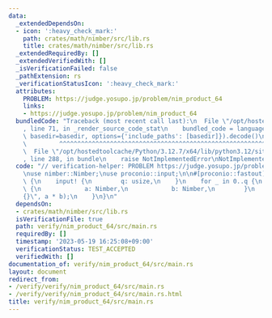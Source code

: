 ```yaml
---
data:
  _extendedDependsOn:
  - icon: ':heavy_check_mark:'
    path: crates/math/nimber/src/lib.rs
    title: crates/math/nimber/src/lib.rs
  _extendedRequiredBy: []
  _extendedVerifiedWith: []
  _isVerificationFailed: false
  _pathExtension: rs
  _verificationStatusIcon: ':heavy_check_mark:'
  attributes:
    PROBLEM: https://judge.yosupo.jp/problem/nim_product_64
    links:
    - https://judge.yosupo.jp/problem/nim_product_64
  bundledCode: "Traceback (most recent call last):\n  File \"/opt/hostedtoolcache/Python/3.12.7/x64/lib/python3.12/site-packages/onlinejudge_verify/documentation/build.py\"\
    , line 71, in _render_source_code_stat\n    bundled_code = language.bundle(stat.path,\
    \ basedir=basedir, options={'include_paths': [basedir]}).decode()\n          \
    \         ^^^^^^^^^^^^^^^^^^^^^^^^^^^^^^^^^^^^^^^^^^^^^^^^^^^^^^^^^^^^^^^^^^^^^^^^^^^^^^^^^\n\
    \  File \"/opt/hostedtoolcache/Python/3.12.7/x64/lib/python3.12/site-packages/onlinejudge_verify/languages/rust.py\"\
    , line 288, in bundle\n    raise NotImplementedError\nNotImplementedError\n"
  code: "// verification-helper: PROBLEM https://judge.yosupo.jp/problem/nim_product_64\n\
    \nuse nimber::Nimber;\nuse proconio::input;\n\n#[proconio::fastout]\nfn main()\
    \ {\n    input! {\n        q: usize,\n    }\n    for _ in 0..q {\n        input!\
    \ {\n            a: Nimber,\n            b: Nimber,\n        }\n        println!(\"\
    {}\", a * b);\n    }\n}\n"
  dependsOn:
  - crates/math/nimber/src/lib.rs
  isVerificationFile: true
  path: verify/nim_product_64/src/main.rs
  requiredBy: []
  timestamp: '2023-05-19 16:25:08+09:00'
  verificationStatus: TEST_ACCEPTED
  verifiedWith: []
documentation_of: verify/nim_product_64/src/main.rs
layout: document
redirect_from:
- /verify/verify/nim_product_64/src/main.rs
- /verify/verify/nim_product_64/src/main.rs.html
title: verify/nim_product_64/src/main.rs
---
```


